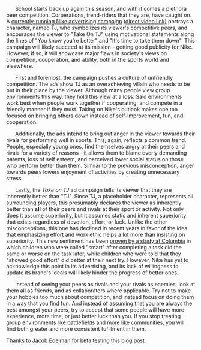 &nbsp;&nbsp;&nbsp;&nbsp;&nbsp;&nbsp;School starts back up again this season, and with it comes a plethora peer competition. Corperations, trend-riders that they are, have caught on. A [currently-running Nike advertising campaign](http://www.nike.com/us/en_us/c/take-on-tj) [(direct video link)](https://www.youtube.com/watch?v=-VtD8y1lfqk) portrays a character, named TJ, who symbolizes its viewer's competitive peers, and encourages the viewer to "Take On TJ" using motivational statements along the lines of "You know you're better" and "It's time to take them down". This campaign will likely succeed at its mission - getting good publicity for Nike. However, if so, it will showcase major flaws in society's views on competition, cooperation, and ability, both in the sports world and elsewhere.

&nbsp;&nbsp;&nbsp;&nbsp;&nbsp;&nbsp;First and foremost, the campaign pushes a culture of unfriendly competition. The ads show TJ as an overachieving villain who needs to be put in their place by the viewer. Although many people view group environments this way, they hold this view at a loss. Said environments work best when people work together if cooperating, and compete in a friendly manner if they must. Taking on Nike's outlook makes one too focused on bringing others down instead of self-improvement, fun, and cooperation.

&nbsp;&nbsp;&nbsp;&nbsp;&nbsp;&nbsp;Additionally, the ads intend to bring out anger in the viewer towards their rivals for performing well in sports. This, again, reflects a common trend. People, especially young ones, find themselves angry at their peers and rivals for a variety of reasons - it allows them to blame overly demanding parents, loss of self esteem, and perceived lower social status on those who perform better than them. Similar to the previous misconception, anger towards peers lowers enjoyment of activities by creating unnecessary stress.

&nbsp;&nbsp;&nbsp;&nbsp;&nbsp;&nbsp;Lastly, the *Take on TJ* ad campaign tells its viewer that they are inherently better than "TJ". Since TJ, a placeholder character, represents all surrounding players, this presumably declares the viewer as inherently better than **all** of their peers and rivals at their sport or activity. Not only does it assume superiority, but it assumes static and inherent superiority that exists regardless of devotion, effort, or luck. Unlike the other misconceptions, this one has declined in recent years in favor of the idea that emphasizing effort and work ethic helps a lot more than insisting on superiority. This new sentiment has been [proven by a study at Columbia](https://hbr.org/2011/11/the-trouble-with-bright-kids) in which children who were called "smart" after completing a task did the same or worse on the task later, while children who were told that they "showed good effort" did better at their next try. However, Nike has yet to acknowledge this point in its advertising, and its lack of willingness to update its brand's ideals will likely hinder the progress of better ones.

&nbsp;&nbsp;&nbsp;&nbsp;&nbsp;&nbsp;Instead of seeing your peers as rivals and your rivals as enemies, look at them all as friends, and as collaborators where applicable. Try not to make your hobbies too much about competition, and instead focus on doing them in a way that you find fun. And instead of assuming that you are always the best amongst your peers, try to accept that some people will have more experience, more time, or just better luck than you. If you stop treating group environments like battlefields and more like communities, you will find both greater and more consistent fufillment in them.

Thanks to [Jacob Edelman](http://www.jacobedelman.com/) for beta testing this blog post.
